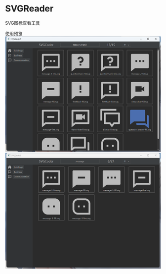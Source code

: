 # SVGReader
SVG图标查看工具

使用预览
![image](https://github.com/zedo-cn/SVGReader/blob/77ae4dff41608a5d85e01533f2ec4395a08a04b8/pictures/1.png)
![image](https://github.com/zedo-cn/SVGReader/blob/77ae4dff41608a5d85e01533f2ec4395a08a04b8/pictures/2.png)

